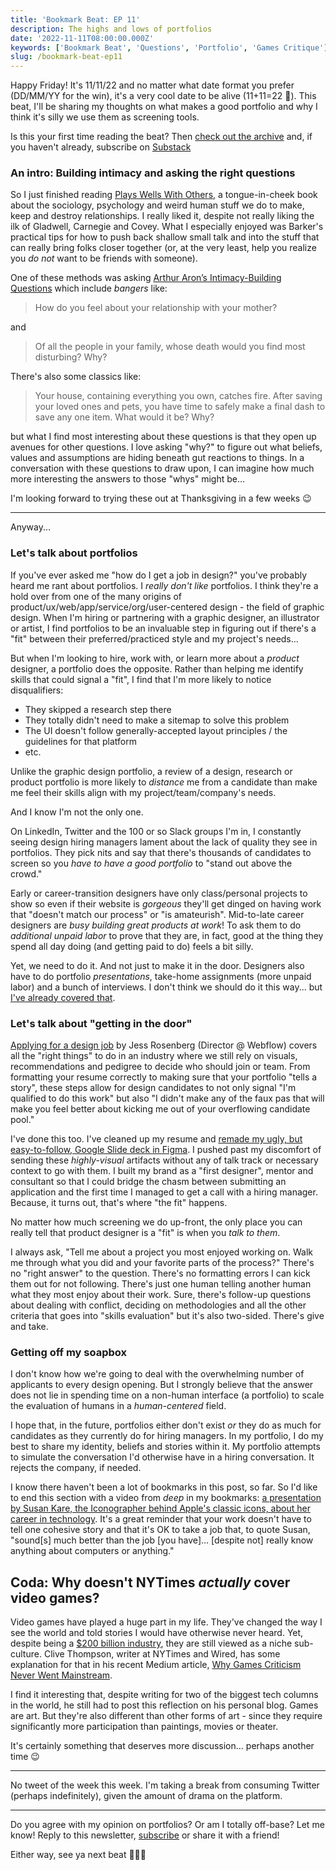 ```yaml
---
title: 'Bookmark Beat: EP 11'
description: The highs and lows of portfolios
date: '2022-11-11T08:00:00.000Z'
keywords: ['Bookmark Beat', 'Questions', 'Portfolio', 'Games Critique']
slug: /bookmark-beat-ep11
---
```


Happy Friday! It's 11/11/22 and no matter what date format you prefer (DD/MM/YY for the win), it's a very cool date to be alive (11+11=22 🤯). This beat, I'll be sharing my thoughts on what makes a good portfolio and why I think it's silly we use them as screening tools.

Is this your first time reading the beat? Then [check out the archive](https://bookmarkbeat.substack.com/archive) and, if you haven't already, subscribe on [Substack](https://bookmarkbeat.substack.com/?showWelcome=true)

### An intro: Building intimacy and asking the right questions

So I just finished reading [Plays Wells With Others](https://bookshop.org/p/books/plays-well-with-others-the-surprising-science-behind-why-everything-you-know-about-relationships-is-mostly-wrong-eric-barker/17354396?ean=9780063050945), a tongue-in-cheek book about the sociology, psychology and weird human stuff we do to make, keep and destroy relationships. I really liked it, despite not really liking the ilk of Gladwell, Carnegie and Covey. What I especially enjoyed was Barker's practical tips for how to push back shallow small talk and into the stuff that can really bring folks closer together (or, at the very least, help you realize you *do not* want to be friends with someone).

One of these methods was asking [Arthur Aron’s Intimacy-Building Questions](https://bakadesuyo.com/aron/) which include *bangers* like:

> How do you feel about your relationship with your mother?

and 

> Of all the people in your family, whose death would you find most disturbing? Why?

There's also some classics like:

> Your house, containing everything you own, catches fire. After saving your loved ones and pets, you have time to safely make a final dash to save any one item. What would it be? Why?

but what I find most interesting about these questions is that they open up avenues for other questions. I love asking "why?" to figure out what beliefs, values and assumptions are hiding beneath gut reactions to things. In a conversation with these questions to draw upon, I can imagine how much more interesting the answers to those "whys" might be...

I'm looking forward to trying these out at Thanksgiving in a few weeks 😉

---

Anyway...

### Let's talk about portfolios

If you've ever asked me "how do I get a job in design?" you've probably heard me rant about portfolios. I *really don't like* portfolios. I think they're a hold over from one of the many origins of product/ux/web/app/service/org/user-centered design - the field of graphic design. When I'm hiring or partnering with a graphic designer, an illustrator or artist, I find portfolios to be an invaluable step in figuring out if there's a "fit" between their preferred/practiced style and my project's needs...

But when I'm looking to hire, work with, or learn more about a *product* designer, a portfolio does the opposite. Rather than helping me identify skills that could signal a "fit", I find that I'm more likely to notice disqualifiers:
- They skipped a research step there
- They totally didn't need to make a sitemap to solve this problem
- The UI doesn't follow generally-accepted layout principles / the guidelines for that platform
- etc.

Unlike the graphic design portfolio, a review of a design, research or product portfolio is more likely to *distance* me from a candidate than make me feel their skills align with my project/team/company's needs.

And I know I'm not the only one.

On LinkedIn, Twitter and the 100 or so Slack groups I'm in, I constantly seeing design hiring managers lament about the lack of quality they see in portfolios. They pick nits and say that there's thousands of candidates to screen so you *have to have a good portfolio* to "stand out above the crowd." 

Early or career-transition designers have only class/personal projects to show so even if their website is *gorgeous* they'll get dinged on having work that "doesn't match our process" or "is amateurish". Mid-to-late career designers are *busy building great products at work*! To ask them to do *additional unpaid labor* to prove that they are, in fact, good at the thing they spend all day doing (and getting paid to do) feels a bit silly.

Yet, we need to do it. And not just to make it in the door. Designers also have to do portfolio *presentations*, take-home assignments (more unpaid labor) and a bunch of interviews. I don't think we should do it this way... but [I've already covered that](https://dreamindani.com/posts/redesigning-the-design-interview/).

### Let's talk about "getting in the door"

[Applying for a design job](https://medium.com/@jessperate/applying-for-a-design-job-8bce606ef308) by Jess Rosenberg (Director @ Webflow) covers all the "right things" to do in an industry where we still rely on visuals, recommendations and pedigree to decide who should join or team. From formatting your resume correctly to making sure that your portfolio "tells a story", these steps allow for design candidates to not only signal "I'm qualified to do this work" but also "I didn't make any of the faux pas that will make you feel better about kicking me out of your overflowing candidate pool."

I've done this too. I've cleaned up my resume and [remade my ugly, but easy-to-follow, Google Slide deck in Figma](https://www.figma.com/proto/A2DrAaHvGTJLm043fFI4Lx/Dani-Portfolio?page-id=0%3A1&node-id=2%3A2&viewport=150%2C338%2C0.15&scaling=contain&starting-point-node-id=2%3A2&show-proto-sidebar=1). I pushed past my discomfort of sending these *highly-visual* artifacts without any of talk track or necessary context to go with them. I built my brand as a "first designer", mentor and consultant so that I could bridge the chasm between submitting an application and the first time I managed to get a call with a hiring manager. Because, it turns out, that's where "the fit" happens.

No matter how much screening we do up-front, the only place you can really tell that product designer is a "fit" is when you *talk to them*.

I always ask, "Tell me about a project you most enjoyed working on. Walk me through what you did and your favorite parts of the process?" There's no "right answer" to the question. There's no formatting errors I can kick them out for not following. There's just one human telling another human what they most enjoy about their work. Sure, there's follow-up questions about dealing with conflict, deciding on methodologies and all the other criteria that goes into "skills evaluation" but it's also two-sided. There's give and take.

### Getting off my soapbox

I don't know how we're going to deal with the overwhelming number of applicants to every design opening. But I strongly believe that the answer does not lie in spending time on a non-human interface (a portfolio) to scale the evaluation of humans in a *human-centered* field.

I hope that, in the future, portfolios either don't exist *or* they do as much for candidates as they currently do for hiring managers. In my portfolio, I do my best to share my identity, beliefs and stories within it. My portfolio attempts to simulate the conversation I'd otherwise have in a hiring conversation. It rejects the company, if needed.

I know there haven't been a lot of bookmarks in this post, so far. So I'd like to end this section with a video from *deep* in my bookmarks: [a presentation by Susan Kare, the Iconographer behind Apple's classic icons, about her career in technology](https://vimeo.com/97583369). It's a great reminder that your work doesn't have to tell one cohesive story and that it's OK to take a job that, to quote Susan, "sound[s] much better than the job [you have]… [despite not] really know anything about computers or anything."

## Coda: Why doesn't NYTimes _actually_ cover video games?

Video games have played a huge part in my life. They've changed the way I see the world and told stories I would have otherwise never heard. Yet, despite being a [$200 billion industry](https://www.statista.com/outlook/dmo/digital-media/video-games/worldwide), they are still viewed as a niche sub-culture. Clive Thompson, writer at NYTimes and Wired, has some explanation for that in his recent Medium article, [Why Games Criticism Never Went Mainstream](https://clivethompson.medium.com/why-games-criticism-never-went-mainstream-d95ea346d423).

I find it interesting that, despite writing for two of the biggest tech columns in the world, he still had to post this reflection on his personal blog. Games are art. But they're also different than other forms of art - since they require significantly more participation than paintings, movies or theater.

It's certainly something that deserves more discussion... perhaps another time 😉

---

No tweet of the week this week. I'm taking a break from consuming Twitter (perhaps indefinitely), given the amount of drama on the platform.

---

Do you agree with my opinion on portfolios? Or am I totally off-base? Let me know! Reply to this newsletter, [subscribe](https://bookmarkbeat.substack.com/?showWelcome=true) or share it with a friend!

Either way, see ya next beat 🥁😎🥁